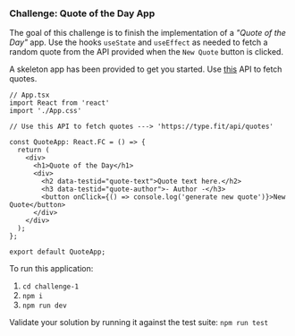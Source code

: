 ### Challenge: Quote of the Day App

The goal of this challenge is to finish the implementation of a _"Quote of the Day"_ app. Use the hooks `useState` and `useEffect` as needed to fetch a random quote from the API provided when the `New Quote` button is clicked.

A skeleton app has been provided to get you started. Use [this]('https://type.fit/api/quotes') API to fetch quotes.

```tsx
// App.tsx
import React from 'react'
import './App.css'

// Use this API to fetch quotes ---> 'https://type.fit/api/quotes'

const QuoteApp: React.FC = () => {
  return (
    <div>
      <h1>Quote of the Day</h1>
      <div>
        <h2 data-testid="quote-text">Quote text here.</h2>
        <h3 data-testid="quote-author">- Author -</h3>
        <button onClick={() => console.log('generate new quote')}>New Quote</button>
      </div>
    </div>
  );
};

export default QuoteApp;
```

To run this application:
1. `cd challenge-1`
2. `npm i`
3. `npm run dev`


Validate your solution by running it against the test suite:
`npm run test`